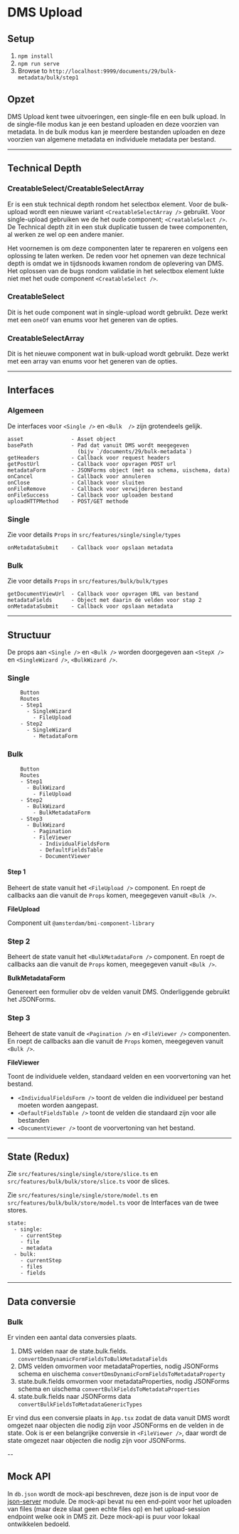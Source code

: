 # DMS Upload

## Setup

1. `npm install`
2. `npm run serve`
3. Browse to `http://localhost:9999/documents/29/bulk-metadata/bulk/step1`

## Opzet

DMS Upload kent twee uitvoeringen, een single-file en een bulk upload. In de single-file modus kan je een bestand uploaden en deze voorzien van metadata. In de bulk modus kan je meerdere bestanden uploaden en deze voorzien van algemene metadata en individuele metadata per bestand.

---
## Technical Depth

### CreatableSelect/CreatableSelectArray

Er is een stuk technical depth rondom het selectbox element. Voor de bulk-upload wordt een nieuwe variant `<CreatableSelectArray />` gebruikt. Voor single-upload gebruiken we de het oude component;  `<CreatableSelect />`. De Technical depth zit in een stuk duplicatie tussen de twee componenten, al werken ze wel op een andere manier. 

Het voornemen is om deze componenten later te repareren en volgens een oplossing te laten werken. De reden voor het opnemen van deze technical depth is omdat we in tijdsnoods kwamen rondom de oplevering van DMS. Het oplossen van de bugs rondom validatie in het selectbox element lukte niet met het oude component `<CreatableSelect />`. 

### CreatableSelect

Dit is het oude component wat in single-upload wordt gebruikt. Deze werkt met een `oneOf` van enums voor het generen van de opties.

### CreatableSelectArray

Dit is het nieuwe component wat in bulk-upload wordt gebruikt. Deze werkt met een array van enums voor het generen van de opties.

---
## Interfaces 
### Algemeen

De interfaces voor `<Single />` en `<Bulk  />` zijn grotendeels gelijk.

```
asset               - Asset object
basePath            - Pad dat vanuit DMS wordt meegegeven 
                      (bijv `/documents/29/bulk-metadata`)
getHeaders          - Callback voor request headers
getPostUrl          - Callback voor opvragen POST url
metadataForm        - JSONForms object (met oa schema, uischema, data)
onCancel            - Callback voor annuleren
onClose             - Callback voor sluiten
onFileRemove        - Callback voor verwijderen bestand
onFileSuccess       - Callback voor uploaden bestand
uploadHTTPMethod    - POST/GET methode
```

### Single

Zie voor details `Props` in `src/features/single/single/types`

```
onMetadataSubmit    - Callback voor opslaan metadata
```

### Bulk

Zie voor details `Props` in `src/features/bulk/bulk/types`

```
getDocumentViewUrl	- Callback voor opvragen URL van bestand
metadataFields      - Object met daarin de velden voor stap 2
onMetadataSubmit    - Callback voor opslaan metadata
```

---
## Structuur

De props aan `<Single />` en `<Bulk />` worden doorgegeven aan `<StepX />` en `<SingleWizard />`, `<BulkWizard />`.

### Single

```
	Button
	Routes
	- Step1
	  - SingleWizard
	    - FileUpload
	- Step2
	  - SingleWizard
	    - MetadataForm
```

### Bulk

```
	Button
	Routes
	- Step1
	  - BulkWizard
	    - FileUpload
	- Step2
	  - BulkWizard
	    - BulkMetadataForm
	- Step3
	  - BulkWizard
	    - Pagination
		- FileViewer
		  - IndividualFieldsForm
		  - DefaultFieldsTable
		  - DocumentViewer
```

#### Step 1

Beheert de state vanuit het `<FileUpload />` component. En roept de callbacks aan die vanuit de `Props` komen, meegegeven vanuit `<Bulk />`.

**FileUpload**

Component uit `@amsterdam/bmi-component-library`

### Step 2

Beheert de state vanuit het `<BulkMetadataForm />` component. En roept de callbacks aan die vanuit de `Props` komen, meegegeven vanuit `<Bulk />`.

**BulkMetadataForm**

Genereert een formulier obv de velden vanuit DMS. Onderliggende gebruikt het JSONForms.

### Step 3

Beheert de state vanuit de `<Pagination />` en `<FileViewer />` componenten. En roept de callbacks aan die vanuit de `Props` komen, meegegeven vanuit `<Bulk />`.

**FileViewer**

Toont de individuele velden, standaard velden en een voorvertoning van het bestand.

* `<IndividualFieldsForm />` toont de velden die individueel per bestand moeten worden aangepast.
* `<DefaultFieldsTable />` toont de velden die standaard zijn voor alle bestanden
* `<DocumentViewer />` toont de voorvertoning van het bestand.

---
## State (Redux)

Zie `src/features/single/single/store/slice.ts` en `src/features/bulk/bulk/store/slice.ts` voor de slices. 

Zie `src/features/single/single/store/model.ts` en `src/features/bulk/bulk/store/model.ts` voor de Interfaces van de twee stores.

```
state:
  - single:
    - currentStep
	- file
	- metadata
  - bulk:
    - currentStep
	- files
	- fields
```

---
## Data conversie

### Bulk

Er vinden een aantal data conversies plaats.

1. DMS velden naar de state.bulk.fields.
	`convertDmsDynamicFormFieldsToBulkMetadataFields`
2. DMS velden omvormen voor metadataProperties, nodig JSONForms schema en uischema
	`convertDmsDynamicFormFieldsToMetadataProperty`
3. state.bulk.fields omvormen voor metadataProperties, nodig JSONForms schema en uischema
	`convertBulkFieldsToMetadataProperties`
4. state.bulk.fields naar JSONForms data
	`convertBulkFieldsToMetadataGenericTypes`

Er vind dus een conversie plaats in `App.tsx` zodat de data vanuit DMS wordt omgezet naar objecten die nodig zijn voor JSONForms en de velden in de state.
Ook is er een belangrijke conversie in `<FileViewer />`, daar wordt de state omgezet naar objecten die nodig zijn voor JSONForms. 

--
## Mock API

In `db.json` wordt de mock-api beschreven, deze json is de input voor de [json-server](https://github.com/typicode/json-server) module.
De mock-api bevat nu een end-point voor het uploaden van files (maar deze slaat geen echte files op) en het upload-session endpoint welke ook in DMS zit. Deze mock-api is puur voor lokaal ontwikkelen bedoeld.
